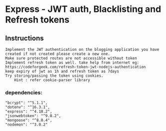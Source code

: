 # Express - JWT auth, Blacklisting and Refresh tokens

## Instructions
    Implement the JWT authentication on the blogging application you have created if not created please create a new one.
    Make sure protected routes are not accessible without token
    Implement refresh token as well. take help from internet eg: https://codeforgeek.com/refresh-token-jwt-nodejs-authentication
    keep expiry of jwt as 1h and refresh token as 7days
    Try storing/passing the token using cookies. 
        Hint : refer cookie-parser library


### dependencies:
    "bcrypt": "^5.1.1",
    "dotenv": "^16.3.1",
    "express": "^4.18.2",
    "jsonwebtoken": "^9.0.2",
    "mongoose": "^8.0.4",
    "nodemon": "^3.0.2"

